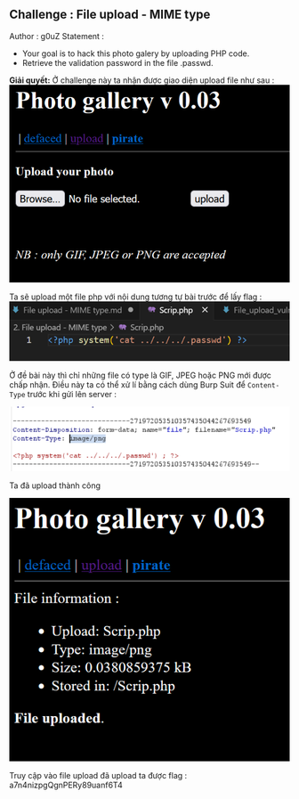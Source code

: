 ## Challenge : File upload - MIME type
Author : g0uZ
Statement :
- Your goal is to hack this photo galery by uploading PHP code.
- Retrieve the validation password in the file .passwd.

**Giải quyết:**
Ở challenge này ta nhận được giao diện upload file như sau :
![Alt text](image.png)



Ta sẽ upload một file php với nội dung tương tự bài trước để lấy flag :
![Alt text](image-1.png)

Ở đề bài này thì chỉ những file có type là GIF, JPEG hoặc PNG mới được chấp nhận. Điều này ta có thể xử lí bằng cách dùng Burp Suit để `Content-Type` trước khi gửi lên server :

![Alt text](image-4.png)

Ta đã upload thành công 

![Alt text](image-3.png)

Truy cập vào file upload đã upload ta được flag : a7n4nizpgQgnPERy89uanf6T4 
